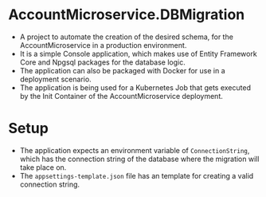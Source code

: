 # AccountMicroservice.DBMigration

* A project to automate the creation of the desired schema, for the AccountMicroservice in a production environment.
* It is a simple Console application, which makes use of Entity Framework Core and Npgsql packages for the database logic.
* The application can also be packaged with Docker for use in a deployment scenario.
* The application is being used for a Kubernetes Job that gets executed by the Init Container of the AccountMicroservice deployment.

# Setup
* The application expects an environment variable of `ConnectionString`, which has the connection string of the database where the migration will take place on.
* The `appsettings-template.json` file has an template for creating a valid connection string.